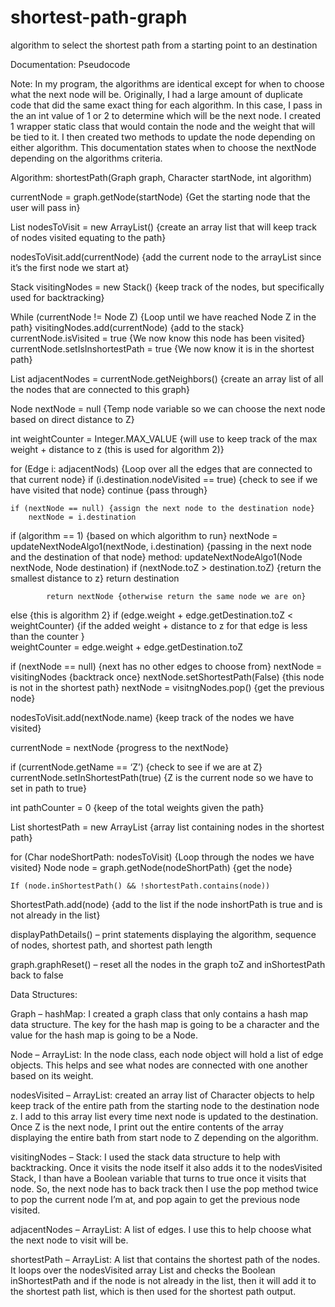 # shortest-path-graph
algorithm to select the shortest path from a starting point to an destination


Documentation: Pseudocode 

Note: In my program, the algorithms are identical except for when to choose what the next node will be. Originally, I had a large amount of duplicate code that did the same exact thing for each algorithm. In this case, I pass in the an int value of 1 or 2 to determine which will be the next node. I created 1 wrapper static class that would contain the node and the weight that will be tied to it. I then created two methods to update the node depending on either algorithm. This documentation states when to choose the nextNode depending on the algorithms criteria. 

Algorithm: shortestPath(Graph graph, Character startNode, int algorithm) 

currentNode = graph.getNode(startNode) {Get the starting node that the user will pass in}

List nodesToVisit = new ArrayList() {create an array list that will keep track of nodes visited equating to the path}

nodesToVisit.add(currentNode) {add the current node to the arrayList since it’s the first node we start at}

Stack visitingNodes = new Stack() {keep track of the nodes, but specifically used for backtracking}

While (currentNode != Node Z) {Loop until we have reached Node Z in the path}
	visitingNodes.add(currentNode) {add to the stack}
	currentNode.isVisited = true {We now know this node has been visited}
	currentNode.setIsInshortestPath = true {We now know it is in the shortest path}

List<Edge> adjacentNodes = currentNode.getNeighbors() {create an array list of all the nodes that are connected to this graph}

Node nextNode = null {Temp node variable so we can choose the next node based on direct distance to Z}

int weightCounter = Integer.MAX_VALUE {will use to keep track of the max weight + distance to z (this is used for algorithm 2)}

for (Edge i: adjacentNods) {Loop over all the edges that are connected to that current node}
	if (i.destination.nodeVisited == true) {check to see if we have visited that node}
		continue {pass through}

	if (nextNode == null) {assign the next node to the destination node}
		nextNode = i.destination
	

if (algorithm == 1) {based on which algorithm to run}
	nextNode = updateNextNodeAlgo1(nextNode, i.destination) {passing in the next node and the destination of that node}
	method: updateNextNodeAlgo1(Node nextNode, Node destination)
			if (nextNode.toZ > destination.toZ) {return the smallest distance to z}
				return destination

			return nextNode {otherwise return the same node we are on}

else {this is algorithm 2}
		if (edge.weight + edge.getDestination.toZ < weightCounter) {if the added weight + distance to z for that edge is less than the counter }	
			weightCounter = edge.weight + edge.getDestination.toZ 

if (nextNode == null) {next has no other edges to choose from}
	nextNode = visitingNodes {backtrack once}
	nextNode.setShortestPath(False) {this node is not in the shortest path}
	nextNode = visitngNodes.pop() {get the previous node}

nodesToVisit.add(nextNode.name) {keep track of the nodes we have visited}

currentNode = nextNode {progress to the nextNode}

if (currentNode.getName == ‘Z’) {check to see if we are at Z}
	currentNode.setInShortestPath(true) {Z is the current node so we have to set in path to true}

int pathCounter = 0 {keep of the total weights given the path}

List<Node> shortestPath = new ArrayList {array list containing nodes in the shortest path}

for (Char nodeShortPath: nodesToVisit) {Loop through the nodes we have visited}
	Node node = graph.getNode(nodeShortPath) {get the node}
	
	If (node.inShortestPath() && !shortestPath.contains(node)) 
ShortestPath.add(node) {add to the list if the node inshortPath is true and is not already in the list}


displayPathDetails() – print statements displaying the algorithm, sequence of nodes, shortest path,  and shortest path length

graph.graphReset() – reset all the nodes in the graph toZ and inShortestPath back to false
	



Data Structures:

Graph – hashMap: I created a graph class that only contains a hash map data structure. The key for the hash map is going to be a character and the value for the hash map is going to be a Node. 

Node – ArrayList: In the node class, each node object will hold a list of edge objects. This helps and see what nodes are connected with one another based on its weight. 

nodesVisited – ArrayList: created an array list of Character objects to help keep track of the entire path from the starting node to the destination node z. I add to this array list every time next node is updated to the destination. Once Z is the next node, I print out the entire contents of the array displaying the entire bath from start node to Z depending on the algorithm. 

visitingNodes – Stack: I used the stack data structure to help with backtracking. Once it visits the node itself it also adds it to the nodesVisited Stack, I than have a Boolean variable that turns to true once it visits that node. So, the next node has to back track then I use the pop method twice to pop the current node I’m at, and pop again to get the previous node visited.

adjacentNodes – ArrayList: A list of edges. I use this to help choose what the next node to visit will be. 

shortestPath – ArrayList: A list that contains the shortest path of the nodes. It loops over the nodesVisited array List and checks the Boolean inShortestPath and if the node is not already in the list, then it will add it to the shortest path list, which is then used for the shortest path output. 

